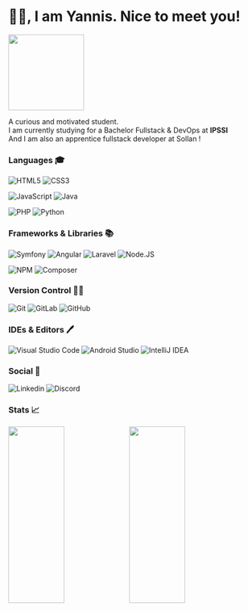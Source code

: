 <p align="center">
<h1>👋🏽, I am Yannis. Nice to meet you!</h2> 

<img src="https://zupimages.net/up/21/52/8mop.png" style="height :150px;" />
</p>

  A curious and motivated student.  
  I am currently studying for a Bachelor Fullstack & DevOps at <b>IPSSI</b><br>
  And I am also an apprentice fullstack developer at Sollan !

### Languages 🎓

![HTML5](https://img.shields.io/badge/-HTML5-%23E44D27?style=for-the-badge&logo=html5&logoColor=ffffff)
![CSS3](https://img.shields.io/badge/-CSS3-%231572B6?style=for-the-badge&logo=css3) 


![JavaScript](https://img.shields.io/badge/JAVASCRIPT-323330?style=for-the-badge&logo=javascript&logoColor=F7DF1E)
![Java](https://img.shields.io/badge/JAVA-3670A0?style=for-the-badge&logo=java&logoColor=ffffff)


![PHP](https://img.shields.io/badge/php-%23777BB4.svg?style=for-the-badge&logo=php&logoColor=white)
![Python](https://img.shields.io/badge/python-3670A0?style=for-the-badge&logo=python&logoColor=ffdd54)


### Frameworks & Libraries 📚

![Symfony](https://img.shields.io/badge/symfony-%2320232a.svg?style=for-the-badge&logo=symfony)
![Angular](https://img.shields.io/badge/Angular-DD0031?style=for-the-badge&logo=angular&logoColor=white)
![Laravel](https://img.shields.io/badge/Laravel-FF2D20?style=for-the-badge&logo=laravel&logoColor=white)
![Node.JS](https://img.shields.io/badge/NODE.JS-43853D?style=for-the-badge&logo=node.js&logoColor=ffffff)

![NPM](https://img.shields.io/badge/NPM-%23000000.svg?style=for-the-badge&logo=npm&logoColor=white)
![Composer](https://img.shields.io/badge/composer-%23777BB4.svg?style=for-the-badge&logo=composer&logoColor=white)


### Version Control 👨‍💻

![Git](https://img.shields.io/badge/git-%23F05033.svg?style=for-the-badge&logo=git&logoColor=white)
![GitLab](https://img.shields.io/badge/gitlab-%23181717.svg?style=for-the-badge&logo=gitlab&logoColor=white)
![GitHub](https://img.shields.io/badge/github-%23121011.svg?style=for-the-badge&logo=github&logoColor=white)

### IDEs & Editors 🖊️

![Visual Studio Code](https://img.shields.io/badge/Visual%20Studio%20Code-0078d7.svg?style=for-the-badge&logo=visual-studio-code&logoColor=white)
![Android Studio](https://img.shields.io/badge/Android%20Studio-3DDC84.svg?style=for-the-badge&logo=android-studio&logoColor=white)
![IntelliJ IDEA](https://img.shields.io/badge/IntelliJIDEA-000000.svg?style=for-the-badge&logo=intellij-idea&logoColor=white)



### Social 👥

![Linkedin](https://img.shields.io/badge/-Yannis%20Lanista-black?style=for-the-badge&logo=Linkedin)
![Discord](https://img.shields.io/badge/Yannis%208823-%237289DA.svg?style=for-the-badge&logo=discord&logoColor=white)

### Stats 📈

<img align="left" width="47%" height="350px" src="https://github-readme-stats.vercel.app/api?username=RestumpY&hide=stars&show_icons=true&theme=blueberry" />
<img align="left" width="47%" height="350px" src="https://github-readme-stats.vercel.app/api/top-langs/?username=RestumpY&layout=compact&theme=blueberry" />  

